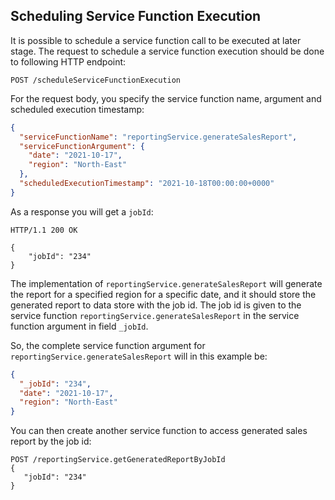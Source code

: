 ## Scheduling Service Function Execution

It is possible to schedule a service function call to be executed at later stage.
The request to schedule a service function execution should be done to following HTTP endpoint:

```
POST /scheduleServiceFunctionExecution
```

For the request body, you specify the service function name, argument and scheduled execution timestamp:

```json
{
  "serviceFunctionName": "reportingService.generateSalesReport",
  "serviceFunctionArgument": {
    "date": "2021-10-17",
    "region": "North-East"
  },
  "scheduledExecutionTimestamp": "2021-10-18T00:00:00+0000"
}
```

As a response you will get a `jobId`:

```
HTTP/1.1 200 OK

{
    "jobId": "234"
}
```

The implementation of `reportingService.generateSalesReport` will generate the report for a specified region for a specific date, and it should
store the generated report to data store with the job id. The job id is given to the service function `reportingService.generateSalesReport`
in the service function argument in field `_jobId`. 

So, the complete service function argument for `reportingService.generateSalesReport` will in this example be:

```json
{
  "_jobId": "234",
  "date": "2021-10-17",
  "region": "North-East"
}
```

You can then create another service function to access generated sales report by the job id:
```
POST /reportingService.getGeneratedReportByJobId
{
   "jobId": "234"
}
```
